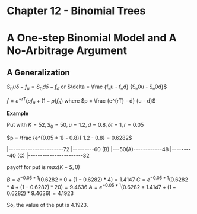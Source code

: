 # Chapter 12 - Binomial Trees

A One-step Binomial Model and A No-Arbitrage Argument
=====================================================

A Generalization
----------------

$S_0u \delta - f_u = S_0d \delta - f_d$ or
$\delta = \frac {f_u - f_d} {S_0u - S_0d}$

$f = e^{-rT} (p f_u + (1 - p) f_d)$
where $p = \frac {e^{rT} - d} {u - d}$

**Example**

Put with $K = 52, S_0 = 50, u = 1.2, d=0.8, \delta t = 1, r = 0.05$

$p = \frac {e^{0.05 * 1} - 0.8}{ 1.2 - 0.8} = 0.6282$

|-----------------------72
|---------60 (B)
|---50(A)------------48
|---------40 (C)
|-----------------------32

payoff for put is $max(K - S, 0)$

$B = e^{-0.05 * 1} (0.6282 * 0 + (1-0.6282) * 4) = 1.4147$
$C = e^{-0.05 * 1} (0.6282 * 4 + (1-0.6282) * 20) = 9.4636$
$A = e^{-0.05 * 1} (0.6282 * 1.4147 + (1-0.6282) * 9.4636) =4.1923$

So, the value of the put is 4.1923.





















